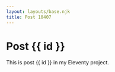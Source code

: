 ```yaml
---
layout: layouts/base.njk
title: Post 10407
---
```


# Post {{ id }}

This is post {{ id }} in my Eleventy project.
